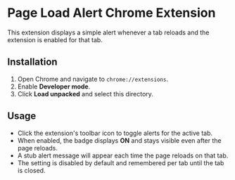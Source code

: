 # Page Load Alert Chrome Extension

This extension displays a simple alert whenever a tab reloads and the extension is enabled for that tab.

## Installation
1. Open Chrome and navigate to `chrome://extensions`.
2. Enable **Developer mode**.
3. Click **Load unpacked** and select this directory.

## Usage
- Click the extension's toolbar icon to toggle alerts for the active tab.
- When enabled, the badge displays **ON** and stays visible even after the page reloads.
- A stub alert message will appear each time the page reloads on that tab.
- The setting is disabled by default and remembered per tab until the tab is closed.
